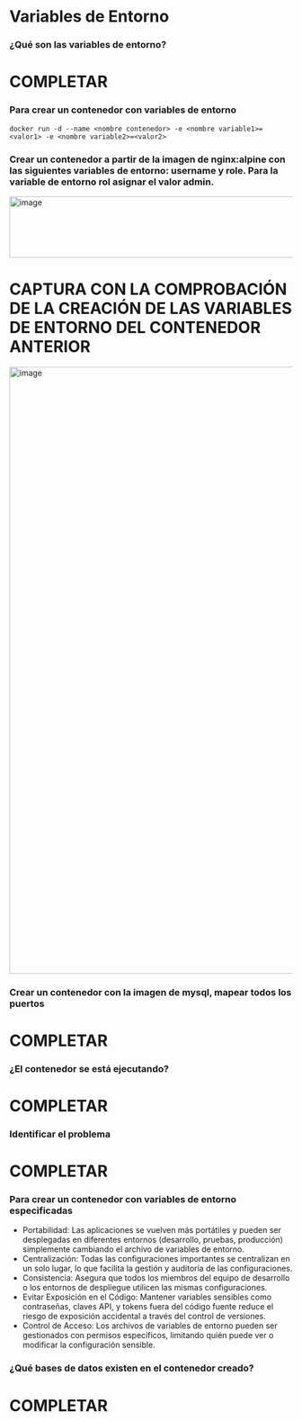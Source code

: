 # Variables de Entorno
### ¿Qué son las variables de entorno?
# COMPLETAR

### Para crear un contenedor con variables de entorno
```
docker run -d --name <nombre contenedor> -e <nombre variable1>=<valor1> -e <nombre variable2>=<valor2>
```

### Crear un contenedor a partir de la imagen de nginx:alpine con las siguientes variables de entorno: username y role. Para la variable de entorno rol asignar el valor admin.
<img width="1139" height="109" alt="image" src="https://github.com/user-attachments/assets/f9f8a7ba-9dbd-4917-ba83-e684cf3c26ad" />

# CAPTURA CON LA COMPROBACIÓN DE LA CREACIÓN DE LAS VARIABLES DE ENTORNO DEL CONTENEDOR ANTERIOR
<img width="1919" height="1079" alt="image" src="https://github.com/user-attachments/assets/db72edb4-a7b0-4a6d-8f61-be21d549f71a" />

### Crear un contenedor con la imagen de mysql, mapear todos los puertos
# COMPLETAR

### ¿El contenedor se está ejecutando?
# COMPLETAR

### Identificar el problema
# COMPLETAR

### Para crear un contenedor con variables de entorno especificadas
- Portabilidad: Las aplicaciones se vuelven más portátiles y pueden ser desplegadas en diferentes entornos (desarrollo, pruebas, producción) simplemente cambiando el archivo de variables de entorno.
- Centralización: Todas las configuraciones importantes se centralizan en un solo lugar, lo que facilita la gestión y auditoría de las configuraciones.
- Consistencia: Asegura que todos los miembros del equipo de desarrollo o los entornos de despliegue utilicen las mismas configuraciones.
- Evitar Exposición en el Código: Mantener variables sensibles como contraseñas, claves API, y tokens fuera del código fuente reduce el riesgo de exposición accidental a través del control de versiones.
- Control de Acceso: Los archivos de variables de entorno pueden ser gestionados con permisos específicos, limitando quién puede ver o modificar la configuración sensible.

### ¿Qué bases de datos existen en el contenedor creado?
# COMPLETAR

